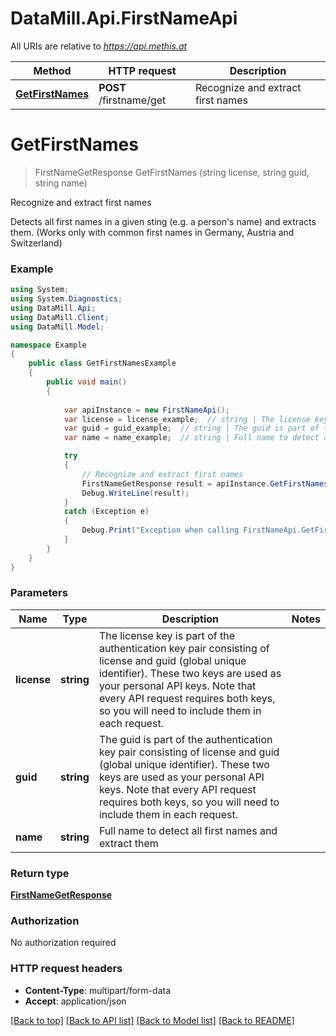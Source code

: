 # DataMill.Api.FirstNameApi

All URIs are relative to *https://api.methis.at*

Method | HTTP request | Description
------------- | ------------- | -------------
[**GetFirstNames**](FirstNameApi.md#getfirstnames) | **POST** /firstname/get | Recognize and extract first names


<a name="getfirstnames"></a>
# **GetFirstNames**
> FirstNameGetResponse GetFirstNames (string license, string guid, string name)

Recognize and extract first names

Detects all first names in a given sting (e.g. a person's name) and extracts them. (Works only with common first names in Germany, Austria and Switzerland) 

### Example
```csharp
using System;
using System.Diagnostics;
using DataMill.Api;
using DataMill.Client;
using DataMill.Model;

namespace Example
{
    public class GetFirstNamesExample
    {
        public void main()
        {
            
            var apiInstance = new FirstNameApi();
            var license = license_example;  // string | The license key is part of the authentication key pair consisting of license and guid (global unique identifier). These two keys are used as your personal API keys. Note that every API request requires both keys, so you will need to include them in each request. 
            var guid = guid_example;  // string | The guid is part of the authentication key pair consisting of license and guid (global unique identifier). These two keys are used as your personal API keys. Note that every API request requires both keys, so you will need to include them in each request. 
            var name = name_example;  // string | Full name to detect all first names and extract them

            try
            {
                // Recognize and extract first names
                FirstNameGetResponse result = apiInstance.GetFirstNames(license, guid, name);
                Debug.WriteLine(result);
            }
            catch (Exception e)
            {
                Debug.Print("Exception when calling FirstNameApi.GetFirstNames: " + e.Message );
            }
        }
    }
}
```

### Parameters

Name | Type | Description  | Notes
------------- | ------------- | ------------- | -------------
 **license** | **string**| The license key is part of the authentication key pair consisting of license and guid (global unique identifier). These two keys are used as your personal API keys. Note that every API request requires both keys, so you will need to include them in each request.  | 
 **guid** | **string**| The guid is part of the authentication key pair consisting of license and guid (global unique identifier). These two keys are used as your personal API keys. Note that every API request requires both keys, so you will need to include them in each request.  | 
 **name** | **string**| Full name to detect all first names and extract them | 

### Return type

[**FirstNameGetResponse**](FirstNameGetResponse.md)

### Authorization

No authorization required

### HTTP request headers

 - **Content-Type**: multipart/form-data
 - **Accept**: application/json

[[Back to top]](#) [[Back to API list]](../README.md#documentation-for-api-endpoints) [[Back to Model list]](../README.md#documentation-for-models) [[Back to README]](../README.md)

